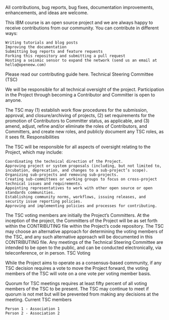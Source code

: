 All contributions, bug reports, bug fixes, documentation improvements, enhancements, and ideas are welcome.

This IBM course is an open source project and we are always happy to receive contributions from our community. You can contribute in different ways:

    Writing tutorials and blog posts
    Improving the documentation
    Submitting bug reports and feature requests
    Forking this repository and submitting a pull request
    Hosting a seismic sensor to expand the network (send us an email at hello@openeew.com)

Please read our contributing guide here.
Technical Steering Committee (TSC)

We will be responsible for all technical oversight of the project. Participation in the Project through becoming a Contributor and Committer is open to anyone.

The TSC may (1) establish work flow procedures for the submission, approval, and closure/archiving of projects, (2) set requirements for the promotion of Contributors to Committer status, as applicable, and (3) amend, adjust, refine and/or eliminate the roles of Contributors, and Committers, and create new roles, and publicly document any TSC roles, as it sees fit.
Responsibilities

The TSC will be responsible for all aspects of oversight relating to the Project, which may include:

    Coordinating the technical direction of the Project.
    Approving project or system proposals (including, but not limited to, incubation, deprecation, and changes to a sub-project’s scope).
    Organizing sub-projects and removing sub-projects.
    Creating sub-committees or working groups to focus on cross-project technical issues and requirements.
    Appointing representatives to work with other open source or open standards communities.
    Establishing community norms, workflows, issuing releases, and security issue reporting policies.
    Approving and implementing policies and processes for contributing.

The TSC voting members are initially the Project’s Committers. At the inception of the project, the Committers of the Project will be as set forth within the CONTRIBUTING file within the Project’s code repository. The TSC may choose an alternative approach for determining the voting members of the TSC, and any such alternative approach will be documented in this CONTRIBUTING file. Any meetings of the Technical Steering Committee are intended to be open to the public, and can be conducted electronically, via teleconference, or in person.
TSC Voting

While the Project aims to operate as a consensus-based community, if any TSC decision requires a vote to move the Project forward, the voting members of the TSC will vote on a one vote per voting member basis.

Quorum for TSC meetings requires at least fifty percent of all voting members of the TSC to be present. The TSC may continue to meet if quorum is not met but will be prevented from making any decisions at the meeting.
Current TSC members

    Person 1 - Association 1
    Person 2 - Association 2
   
